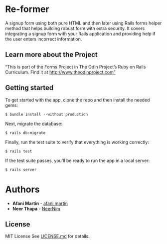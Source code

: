 # Re-former 
A signup form using both pure HTML and then later using Rails forms helper method that helps building robust form with extra security. It covers integrating a signup form with your Rails application and providing help if the user enters incorrect information.

## Learn more about the Project
“This is part of the Forms Project in The Odin Project’s Ruby on Rails Curriculum. Find it at http://www.theodinproject.com”

## Getting started

To get started with the app, clone the repo and then install the needed gems:

```
$ bundle install --without production
```

Next, migrate the database:

```
$ rails db:migrate
```

Finally, run the test suite to verify that everything is working correctly:

```
$ rails test
```

If the test suite passes, you'll be ready to run the app in a local server:

```
$ rails server
```

# Authors
* **Afani Martin** - [afani martin](https://github.com/whiz25)
* **Neer Thapa** - [NeerNim](https://github.com/NeerNim)

## License

MIT License See
[LICENSE.md](LICENSE.md) for details.
